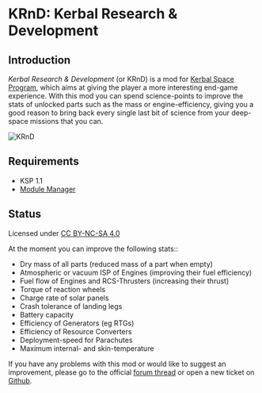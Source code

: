 # KRnD: Kerbal Research & Development

## Introduction

*Kerbal Research & Development* (or KRnD) is a mod for [Kerbal Space Program](https://kerbalspaceprogram.com), which aims at giving the player a more interesting end-game experience. With this mod you can spend science-points to improve the stats of unlocked parts such as the mass or engine-efficiency, giving you a good reason to bring back every single last bit of science from your deep-space missions that you can.

![KRnD](http://i.imgur.com/IFZ3Tvn.png)

## Requirements

+ KSP 1.1
+ [Module Manager](https://github.com/sarbian/ModuleManager)

## Status 

Licensed under [CC BY-NC-SA 4.0](https://creativecommons.org/licenses/by-nc-sa/4.0)

At the moment you can improve the following stats::
+ Dry mass of all parts (reduced mass of a part when empty)
+ Atmospheric or vacuum ISP of Engines (improving their fuel efficiency)
+ Fuel flow of Engines and RCS-Thrusters (increasing their thrust)
+ Torque of reaction wheels
+ Charge rate of solar panels
+ Crash tolerance of landing legs
+ Battery capacity
+ Efficiency of Generators (eg RTGs)
+ Efficiency of Resource Converters
+ Deployment-speed for Parachutes
+ Maximum internal- and skin-temperature

If you have any problems with this mod or would like to suggest an improvement, please go to the official [forum thread](http://forum.kerbalspaceprogram.com/index.php?/topic/128204-105-kerbal-research-development/) or open a new ticket on [Github](https://github.com/mmoench/KRnD).
